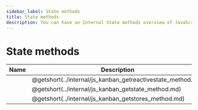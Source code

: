 ```yaml
---
sidebar_label: State methods
title: State methods
description: You can have an Internal State methods overview of JavaScript Kanban in the documentation of the DHTMLX JavaScript Kanban library. Browse developer guides and API reference, try out code examples and live demos, and download a free 30-day evaluation version of DHTMLX Kanban.
---
```


# State methods

| Name                                                     | Description                                                  |
| ---------------------------------------------------------| -------------------------------------------------------------|
| [](../internal/js_kanban_getreactivestate_method.md)     | @getshort(../internal/js_kanban_getreactivestate_method.md)  |
| [](../internal/js_kanban_getstate_method.md)             | @getshort(../internal/js_kanban_getstate_method.md)          |
| [](../internal/js_kanban_getstores_method.md)            | @getshort(../internal/js_kanban_getstores_method.md)         |

